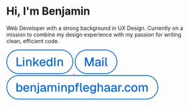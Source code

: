 # Hi, I'm Benjamin

Web Developer with a strong background in UX Design. Currently on a mission to combine my design experience with my passion for writing clean, efficient code.

<a href="https://www.linkedin.com/in/benjaminpfleghaar">
    <picture>
        <source media="(prefers-color-scheme: dark)" srcset="assets/dark/linkedin.svg" type="image/svg+xml">
        <img alt="LinkedIn" src="assets/light/linkedin.svg">
    </picture>
</a>

<a href="mailto:info@benjaminpfleghaar.com">
    <picture>
        <source media="(prefers-color-scheme: dark)" srcset="assets/dark/mail.svg" type="image/svg+xml">
        <img alt="Mail" src="assets/light/mail.svg">
    </picture>
</a>

<a href="https://www.benjaminpfleghaar.com">
    <picture>
        <source media="(prefers-color-scheme: dark)" srcset="assets/dark/website.svg" type="image/svg+xml">
        <img alt="benjaminpfleghaar.com" src="assets/light/website.svg">
    </picture>
</a>